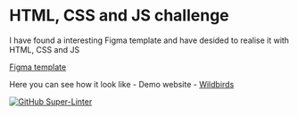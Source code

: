 # HTML, CSS and JS challenge

I have found a interesting Figma template and have desided to realise it with HTML, CSS and JS

[Figma template](https://www.figma.com/file/SlvXWqjgsj9lOvO5vociVQ/Wild-Birds-Website-(Community)?node-id=0%3A1&t=kDVUgHjfE6dSap1Q-0)

Here you can see how it look like - Demo website - [Wildbirds](https://wildbirds-anfisa.surge.sh/)

[![GitHub Super-Linter](https://github.com/anfisabreus/wildbirds/workflows/Lint%20Code%20Base/badge.svg)](https://github.com/marketplace/actions/super-linter)
